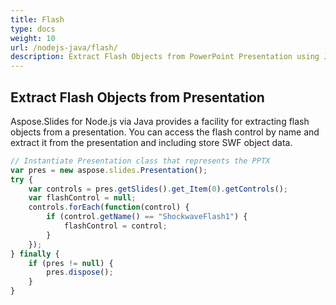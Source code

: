 ```yaml
---
title: Flash
type: docs
weight: 10
url: /nodejs-java/flash/
description: Extract Flash Objects from PowerPoint Presentation using Java
---
```


## **Extract Flash Objects from Presentation**

Aspose.Slides for Node.js via Java provides a facility for extracting flash objects from a presentation. You can access the flash control by name and extract it from the presentation and including store SWF object data.

```javascript
// Instantiate Presentation class that represents the PPTX
var pres = new aspose.slides.Presentation();
try {
    var controls = pres.getSlides().get_Item(0).getControls();
    var flashControl = null;
    controls.forEach(function(control) {
        if (control.getName() == "ShockwaveFlash1") {
            flashControl = control;
        }
    });
} finally {
    if (pres != null) {
        pres.dispose();
    }
}
```
